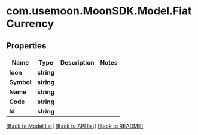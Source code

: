 # com.usemoon.MoonSDK.Model.FiatCurrency

## Properties

| Name       | Type       | Description | Notes |
| ---------- | ---------- | ----------- | ----- |
| **Icon**   | **string** |             |       |
| **Symbol** | **string** |             |       |
| **Name**   | **string** |             |       |
| **Code**   | **string** |             |       |
| **Id**     | **string** |             |       |

[\[Back to Model list\]](./#documentation-for-models) [\[Back to API list\]](./#documentation-for-api-endpoints) [\[Back to README\]](./)
